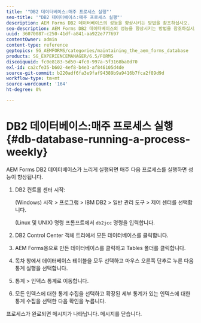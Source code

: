 ```yaml
---
title: '"DB2 데이터베이스:매주 프로세스 실행"'
seo-title: '"DB2 데이터베이스:매주 프로세스 실행"'
description: AEM Forms DB2 데이터베이스의 성능을 향상시키는 방법을 참조하십시오.
seo-description: AEM Forms DB2 데이터베이스의 성능을 향상시키는 방법을 참조하십시오.
uuid: 36070087-c250-41df-a841-aa922e777697
contentOwner: admin
content-type: reference
geptopics: SG_AEMFORMS/categories/maintaining_the_aem_forms_database
products: SG_EXPERIENCEMANAGER/6.5/FORMS
discoiquuid: fc0e8183-5d50-4fc0-997a-5f3168ba0d70
exl-id: ca2cfe35-b602-4ef8-b4e3-af846105d4de
source-git-commit: b220adf6fa3e9faf94389b9a9416b7fca2f89d9d
workflow-type: tm+mt
source-wordcount: '164'
ht-degree: 0%

---
```


# DB2 데이터베이스:매주 프로세스 실행{#db-database-running-a-process-weekly}

AEM Forms DB2 데이터베이스가 느리게 실행되면 매주 다음 프로세스를 실행하면 성능이 향상됩니다.

1. DB2 컨트롤 센터 시작:

   (Windows) 시작 > 프로그램 > IBM DB2 > 일반 관리 도구 > 제어 센터를 선택합니다.

   (Linux 및 UNIX) 명령 프롬프트에서 `db2jcc` 명령을 입력합니다.

1. DB2 Control Center 객체 트리에서 모든 데이터베이스를 클릭합니다.
1. AEM Forms용으로 만든 데이터베이스를 클릭하고 Tables 폴더를 클릭합니다.
1. 목차 창에서 데이터베이스 테이블을 모두 선택하고 마우스 오른쪽 단추로 누른 다음 통계 실행을 선택합니다.
1. 통계 > 인덱스 통계로 이동합니다.
1. 모든 인덱스에 대한 통계 수집을 선택하고 확장된 세부 통계가 있는 인덱스에 대한 통계 수집을 선택한 다음 확인을 누릅니다.

프로세스가 완료되면 메시지가 나타납니다. 메시지를 닫습니다.
